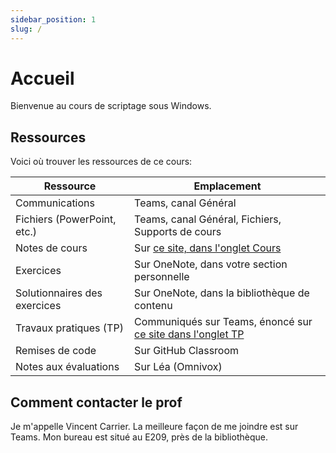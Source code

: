 ```yaml
---
sidebar_position: 1
slug: /
---
```


# Accueil

Bienvenue au cours de scriptage sous Windows.

## Ressources

Voici où trouver les ressources de ce cours:

| Ressource | Emplacement |
| -- | -- |
| Communications | Teams, canal Général |
| Fichiers (PowerPoint, etc.) | Teams, canal Général, Fichiers, Supports de cours |
| Notes de cours | Sur [ce site, dans l'onglet Cours](https://info.cegepmontpetit.ca/b64-scriptage-sous-windows/cours/01/) |
| Exercices | Sur OneNote, dans votre section personnelle |
| Solutionnaires des exercices | Sur OneNote, dans la bibliothèque de contenu |
| Travaux pratiques (TP) | Communiqués sur Teams, énoncé sur [ce site dans l'onglet TP](https://info.cegepmontpetit.ca/b64-scriptage-sous-windows/tp/tp1/) |
| Remises de code | Sur GitHub Classroom |
| Notes aux évaluations | Sur Léa (Omnivox) |


## Comment contacter le prof

Je m'appelle Vincent Carrier. La meilleure façon de me joindre est sur Teams. Mon bureau est situé au E209, près de la bibliothèque.